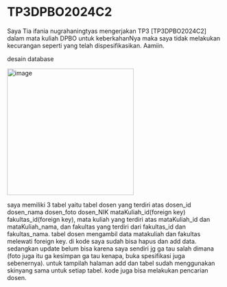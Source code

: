 # TP3DPBO2024C2

Saya Tia ifania nugrahaningtyas mengerjakan TP3 [TP3DPBO2024C2] dalam mata kuliah DPBO untuk keberkahanNya maka saya tidak melakukan kecurangan seperti yang telah dispesifikasikan. Aamiin.

desain database

<img width="295" alt="image" src="https://github.com/tiaifania/TP3DPBO2024C2/assets/159092454/7b8020ac-c1f4-46c3-8c29-5255eb28281f">

saya memiliki 3 tabel yaitu tabel dosen yang terdiri atas dosen_id dosen_nama dosen_foto dosen_NIK mataKuliah_id(foreign key) fakultas_id(foreign key), mata kuliah yang terdiri atas mataKuliah_id dan mataKuliah_nama, dan fakultas yang terdiri dari fakultas_id dan fakultas_nama. tabel dosen mengambil data matakuliah dan fakultas melewati foreign key. di kode saya sudah bisa hapus dan add data. sedangkan update belum bisa karena saya sendiri jg ga tau salah dimana (foto juga itu ga kesimpan ga tau kenapa, buka spesifikasi juga sebenernya). untuk tampilah halaman add dan tabel sudah menggunakan skinyang sama untuk setiap tabel. kode juga bisa melakukan pencarian dosen.
